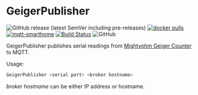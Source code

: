 # GeigerPublisher

![GitHub release (latest SemVer including pre-releases)](https://img.shields.io/github/v/release/cheanrod/GeigerPublisher?include_prereleases)
[![docker pulls][badge_docker]][link_docker]
[![mqtt-smarthome](https://img.shields.io/badge/mqtt-smarthome-blue.svg)](https://github.com/mqtt-smarthome/mqtt-smarthome)
[![Build Status](https://travis-ci.com/cheanrod/GeigerPublisher.svg?branch=develop)](https://travis-ci.com/cheanrod/GeigerPublisher)
![GitHub](https://img.shields.io/github/license/cheanrod/GeigerPublisher)

GeigerPublisher publishes serial readings from [Mightyohm Geiger Counter](https://mightyohm.com/blog/products/geiger-counter/) to MQTT.

Usage:

```bash
GeigerPublisher <serial port> <broker hostname>
```

_broker hostname_ can be either IP address or hostname.

[badge_docker]: https://img.shields.io/docker/pulls/cheanrod/geigerpublisher
[link_docker]: https://hub.docker.com/r/cheanrod/geigerpublisher
